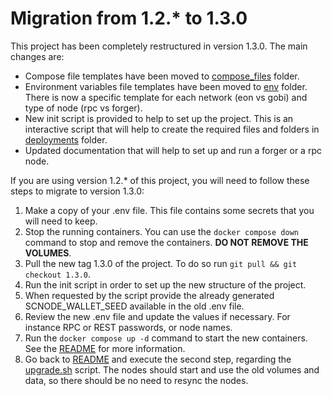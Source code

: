 # Migration from 1.2.* to 1.3.0

This project has been completely restructured in version 1.3.0. The main changes are:

- Compose file templates have been moved to [compose_files](../compose_files) folder.
- Environment variables file templates have been moved to [env](../env) folder. There is now a specific template for each network (eon vs gobi) and type of node (rpc vs forger).
- New init script is provided to help to set up the project. This is an interactive script that will help to create the required files and folders in [deployments](../deployments) folder.
- Updated documentation that will help to set up and run a forger or a rpc node.

If you are using version 1.2.* of this project, you will need to follow these steps to migrate to version 1.3.0:

1. Make a copy of your .env file. This file contains some secrets that you will need to keep.
2. Stop the running containers. You can use the `docker compose down` command to stop and remove the containers. **DO NOT REMOVE THE VOLUMES**.
3. Pull the new tag 1.3.0 of the project. To do so run `git pull && git checkout 1.3.0`.
4. Run the init script in order to set up the new structure of the project.
5. When requested by the script provide the already generated SCNODE_WALLET_SEED available in the old .env file.
6. Review the new .env file and update the values if necessary. For instance RPC or REST passwords, or node names.
7. Run the `docker compose up -d` command to start the new containers. See the [README](../README.md) for more information. 
8. Go back to [README](../README.md) and execute the second step, regarding the [upgrade.sh](./scripts/upgrade.sh) script.
The nodes should start and use the old volumes and data, so there should be no need to resync the nodes.
